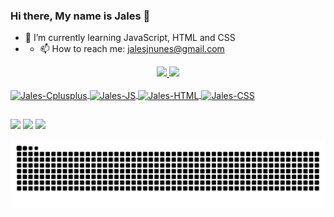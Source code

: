### Hi there, My name is Jales 👋

- 🌱 I’m currently learning JavaScript, HTML and CSS
- - 📫 How to reach me: jalesjnunes@gmail.com

<div align="center">
  <a href="https://github.com/jalesnunes">
  <img height="180em" src="https://github-readme-stats.vercel.app/api?username=jalesnunes&show_icons=true&theme=merko&include_all_commits=true&count_private=true"/>
  <img height="180em" src="https://github-readme-stats.vercel.app/api/top-langs/?username=jalesnunes&layout=compact&langs_count=7&theme=merko"/>
</div>
  
<div style="display: inline_block"><br>
  <img align="center" alt="Jales-Cplusplus" height="30" width="40" src="https://cdn.jsdelivr.net/gh/devicons/devicon/icons/cplusplus/cplusplus-original.svg" />
  <img align="center" alt="Jales-JS" height="30" width="40" src="https://cdn.jsdelivr.net/gh/devicons/devicon/icons/javascript/javascript-original.svg" />
  <img align="center" alt="Jales-HTML" height="30" width="40" src="https://cdn.jsdelivr.net/gh/devicons/devicon/icons/html5/html5-original.svg" />
  <img align="center" alt="Jales-CSS" height="30" width="40" src="https://cdn.jsdelivr.net/gh/devicons/devicon/icons/css3/css3-original.svg" />
</div>
  
  ##
  
  <div> 
  <a href="https://instagram.com/jalesnunes" target="_blank"><img src="https://img.shields.io/badge/-Instagram-%23E4405F?style=for-the-badge&logo=instagram&logoColor=white" target="_blank"></a>
  <a href="https://www.facebook.com/jalesnunes" target="_blank"><img src="https://img.shields.io/badge/Facebook-1877F2?style=for-the-badge&logo=facebook&logoColor=white" target="_blank"></a> 
  <a href = "mailto:jalesjnunes@gmail.com"><img src="https://img.shields.io/badge/-Gmail-%23333?style=for-the-badge&logo=gmail&logoColor=white" target="_blank"></a>
 
  ![Snake animation](https://github.com/jalesnunes/jalesnunes/blob/output/github-contribution-grid-snake.svg)
 
</div>


<!--
**jalesnunes/jalesnunes** is a ✨ _special_ ✨ repository because its `README.md` (this file) appears on your GitHub profile.

Here are some ideas to get you started:

- 🔭 I’m currently working on ...

- 👯 I’m looking to collaborate on ...
- 🤔 I’m looking for help with ...
- 💬 Ask me about ...

- 😄 Pronouns: ...
- ⚡ Fun fact: ...

https://github.com/anuraghazra/github-readme-stats
https://devicon.dev/
https://dev.to/envoy_/150-badges-for-github-pnk
-->


